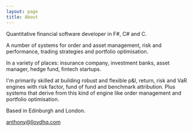 ```yaml
---
layout: page
title: About
---
```


Quantitative financial software developer in F#, C# and C.

A number of systems for order and asset management, risk and performance, trading strategies and portfolio optimisation.

In a variety of places: insurance company, investment banks, asset manager, hedge fund, fintech startups.

I'm primarily skilled at building robust and flexible p&l, return, risk and VaR engines with risk factor, fund of fund and benchmark attribution. Plus systems that derive from this kind of engine like order management and portfolio optimisation.

Based in Edinburgh and London.

<anthony@lloydhq.com>